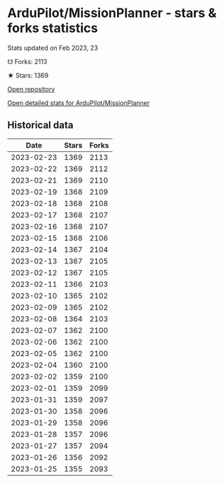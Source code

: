 # ArduPilot/MissionPlanner - stars & forks statistics

Stats updated on Feb 2023, 23

☋ Forks: 2113

★ Stars: 1369

[Open repository](https://github.com/ArduPilot/MissionPlanner)

[Open detailed stats for ArduPilot/MissionPlanner](https://reviewgithub.com/rep/ArduPilot/MissionPlanner)

## Historical data
| Date | Stars | Forks |
|------|-------|-------|
| 2023-02-23 | 1369 | 2113 | 
| 2023-02-22 | 1369 | 2112 | 
| 2023-02-21 | 1369 | 2110 | 
| 2023-02-19 | 1368 | 2109 | 
| 2023-02-18 | 1368 | 2108 | 
| 2023-02-17 | 1368 | 2107 | 
| 2023-02-16 | 1368 | 2107 | 
| 2023-02-15 | 1368 | 2106 | 
| 2023-02-14 | 1367 | 2104 | 
| 2023-02-13 | 1367 | 2105 | 
| 2023-02-12 | 1367 | 2105 | 
| 2023-02-11 | 1366 | 2103 | 
| 2023-02-10 | 1365 | 2102 | 
| 2023-02-09 | 1365 | 2102 | 
| 2023-02-08 | 1364 | 2103 | 
| 2023-02-07 | 1362 | 2100 | 
| 2023-02-06 | 1362 | 2100 | 
| 2023-02-05 | 1362 | 2100 | 
| 2023-02-04 | 1360 | 2100 | 
| 2023-02-02 | 1359 | 2100 | 
| 2023-02-01 | 1359 | 2099 | 
| 2023-01-31 | 1359 | 2097 | 
| 2023-01-30 | 1358 | 2096 | 
| 2023-01-29 | 1358 | 2096 | 
| 2023-01-28 | 1357 | 2096 | 
| 2023-01-27 | 1357 | 2094 | 
| 2023-01-26 | 1356 | 2092 | 
| 2023-01-25 | 1355 | 2093 | 

